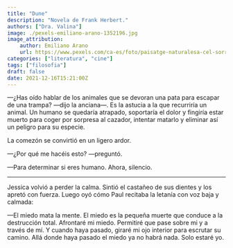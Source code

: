 ```yaml
---
title: "Dune"
description: "Novela de Frank Herbert."
authors: ["Dra. Valina"]
image: ./pexels-emiliano-arano-1352196.jpg
image_attribution:
    author: Emiliano Arano
    url: https://www.pexels.com/ca-es/foto/paisatge-naturalesa-cel-sorra-1352196/
categories: ["literatura", "cine"]
tags: ["filosofia"]
draft: false
date: 2021-12-16T15:21:00Z
---
```


—¿Has oído hablar de los animales que se devoran una pata para escapar de una trampa? —dijo la anciana—. Es la astucia a la que recurriría un animal. Un humano se quedaría atrapado, soportaría el dolor y fingiría estar muerto para coger por sorpresa al cazador, intentar matarlo y eliminar así un peligro para su especie.

La comezón se convirtió en un ligero ardor.

—¿Por qué me hacéis esto? —preguntó.

—Para determinar si eres humano. Ahora, silencio.

---

Jessica volvió a perder la calma. Sintió el castañeo de sus dientes y los apretó con fuerza. Luego oyó cómo Paul recitaba la letanía con voz baja y calmada:

—El miedo mata la mente. El miedo es la pequeña muerte que conduce a la destrucción total. Afrontaré mi miedo. Permitiré que pase sobre mi y a través de mí. Y cuando haya pasado, giraré mi ojo interior para escrutar su camino. Allá donde haya pasado el miedo ya no habrá nada. Solo estaré yo.
